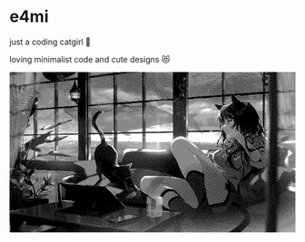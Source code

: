 # e4mi

just a coding catgirl 🐾

loving minimalist code and cute designs 😻

![catgirl](catgirl.jpg)
